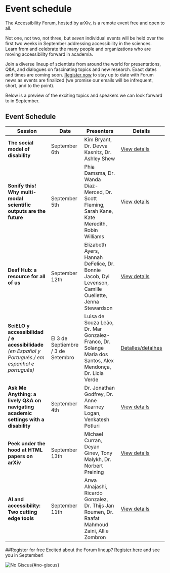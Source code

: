 # Event schedule

The Accessibility Forum, hosted by arXiv, is a remote event free and open to all.

Not one, not two, not three, but *seven* individual events will be held over the first two weeks in September addressing accessibility in the sciences. Learn from and celebrate the many people and organizations who are moving accessibility forward in academia.

Join a diverse lineup of scientists from around the world for presentations, Q&A, and dialogues on fascinating topics and new research. Exact dates and times are coming soon. [Register now](https://cornell.ca1.qualtrics.com/jfe/form/SV_eEZ1d27LF2fVM7Y) to stay up to date with Forum news as events are finalized (we promise our emails will be infrequent, short, and to the point).

Below is a preview of the exciting topics and speakers we can look forward to in September.

## Event Schedule
| Session | Date | Presenters | Details |
| --- | - | --- | --- |
| **The social model of disability**  | September 6th | Kim Bryant, Dr. Devva Kasnitz, Dr. Ashley Shew | [View details](event-socialmodel)|
| **Sonify this! Why multi-modal scientific outputs are the future** | September 5th | Phia Damsma, Dr. Wanda Diaz-Merced, Dr. Scott Fleming, Sarah Kane, Kate Meredith, Robin Williams | [View details](event-sonification) |
| **Deaf Hub: a resource for all of us** | September 12th | Elizabeth Ayers, Hannah DeFelice, Dr. Bonnie Jacob, Dyl Levenson, Camille Ouellette, Jenna Stewardson | [View details](event-deafhub) |
| **SciELO y accessibilidad / e acessibilidade** *(en Español y Portugués / em espanhol e português)* | El 3 de Septiembre / 3 de Setembro | Luisa de Souza Leão, Dr. Mar Gonzalez-Franco, Dr. Solange Maria dos Santos, Alex Mendonça, Dr. Licia Verde | [Detalles/detalhes](event-scielo) |
| **Ask Me Anything: a lively Q&A on navigating academic settings with a disability** | September 4th | Dr. Jonathan Godfrey, Dr. Anne Kearney Logan, Venkatesh Potluri | [View details](event-ama) |
| **Peek under the hood at HTML papers on arXiv** | September 13th | Michael Curran, Deyan Ginev, Tony Malykh, Dr. Norbert Preining | [View details](event-html) |
| **AI and accessibility: Two cutting edge tools** | September 11th | Arwa Alnajashi, Ricardo Gonzalez, Dr. Thijs Jan Roumen, Dr. Raafat Mahmoud Zaini, Allie Zombron | [View details](event-ai) |

<div style="clear:both;"></div>

##Register for free
Excited about the Forum lineup? <a href="https://cornell.ca1.qualtrics.com/jfe/form/SV_eEZ1d27LF2fVM7Y" target="_blank">Register here</a> and see you in September!

![No Giscus](){#no-giscus}
